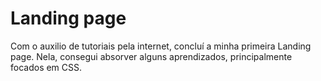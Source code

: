 # Landing page

<div> 
Com o auxilio de tutoriais pela internet, concluí a minha primeira Landing page. Nela, consegui absorver alguns aprendizados, principalmente focados em CSS.
</div>
